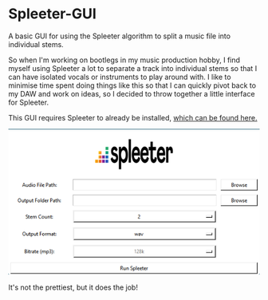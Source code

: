 # Spleeter-GUI
A basic GUI for using the Spleeter algorithm to split a music file into individual stems.

So when I'm working on bootlegs in my music production hobby, I find myself using Spleeter
a lot to separate a track into individual stems so that I can have isolated vocals or instruments
to play around with. I like to minimise time spent doing things like this so that I can quickly pivot
back to my DAW and work on ideas, so I decided to throw together a little interface for Spleeter.

This GUI requires Spleeter to already be installed, [which can be found here.](https://github.com/deezer/spleeter/wiki/1.-Installation)

![Example image](images/GUI_display.png)

It's not the prettiest, but it does the job!
